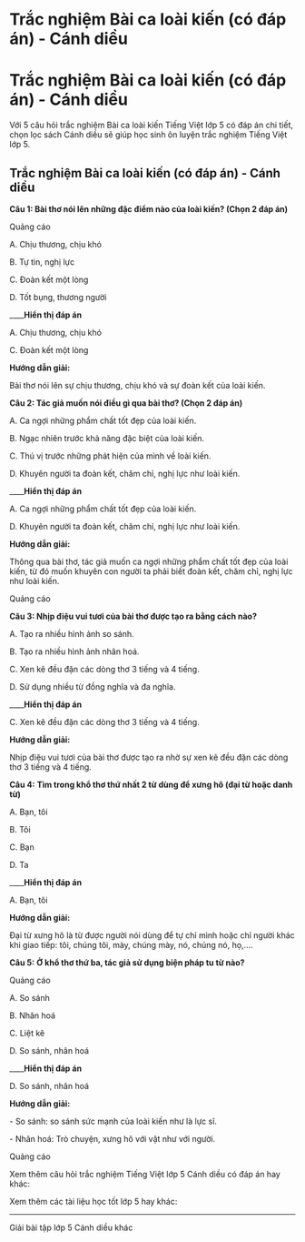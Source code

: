 # Trắc nghiệm Bài ca loài kiến (có đáp án) - Cánh diều

# Trắc nghiệm Bài ca loài kiến (có đáp án) - Cánh diều

Với 5 câu hỏi trắc nghiệm Bài ca loài kiến Tiếng Việt lớp 5 có đáp án chi tiết, chọn lọc sách Cánh diều sẽ giúp học sinh ôn luyện trắc nghiệm Tiếng Việt lớp 5.

## Trắc nghiệm Bài ca loài kiến (có đáp án) - Cánh diều

**Câu 1: Bài thơ nói lên những đặc điểm nào của loài kiến? (Chọn 2 đáp án)**

Quảng cáo

A. Chịu thương, chịu khó

B. Tự tin, nghị lực

C. Đoàn kết một lòng

D. Tốt bụng, thương người

____**Hiển thị đáp án**

A. Chịu thương, chịu khó

C. Đoàn kết một lòng

**Hướng dẫn giải:**

Bài thơ nói lên sự chịu thương, chịu khó và sự đoàn kết của loài kiến. 

**Câu 2: Tác giả muốn nói điều gì qua bài thơ? (Chọn 2 đáp án)**

A. Ca ngợi những phẩm chất tốt đẹp của loài kiến.

B. Ngạc nhiên trước khả năng đặc biệt của loài kiến.

C. Thú vị trước những phát hiện của mình về loài kiến.

D. Khuyên người ta đoàn kết, chăm chỉ, nghị lực như loài kiến.

____**Hiển thị đáp án**

A. Ca ngợi những phẩm chất tốt đẹp của loài kiến.

D. Khuyên người ta đoàn kết, chăm chỉ, nghị lực như loài kiến.

**Hướng dẫn giải:**

Thông qua bài thơ, tác giả muốn ca ngợi những phẩm chất tốt đẹp của loài kiến, từ đó muốn khuyên con người ta phải biết đoàn kết, chăm chỉ, nghị lực như loài kiến. 

Quảng cáo

**Câu 3: Nhịp điệu vui tươi của bài thơ được tạo ra bằng cách nào?**

A. Tạo ra nhiều hình ảnh so sánh.

B. Tạo ra nhiều hình ảnh nhân hoá.

C. Xen kẽ đều đặn các dòng thơ 3 tiếng và 4 tiếng.

D. Sử dụng nhiều từ đồng nghĩa và đa nghĩa.

____**Hiển thị đáp án**

C. Xen kẽ đều đặn các dòng thơ 3 tiếng và 4 tiếng.

**Hướng dẫn giải:**

Nhịp điệu vui tươi của bài thơ được tạo ra nhờ sự xen kẽ đều đặn các dòng thơ 3 tiếng và 4 tiếng.

**Câu 4:** **Tìm trong khổ thơ thứ nhất 2 từ dùng để xưng hô (đại từ hoặc danh từ)**

A. Bạn, tôi 

B. Tôi 

C. Bạn 

D. Ta 

____**Hiển thị đáp án**

A. Bạn, tôi 

**Hướng dẫn giải:**

Đại từ xưng hô là từ được người nói dùng để tự chỉ mình hoặc chỉ người khác khi giao tiếp: tôi, chúng tôi, mày, chúng mày, nó, chúng nó, họ,....

**Câu 5:** **Ở khổ thơ thứ ba, tác giả sử dụng biện pháp tu từ nào?**

Quảng cáo

A. So sánh 

B. Nhân hoá 

C. Liệt kê 

D. So sánh, nhân hoá 

____**Hiển thị đáp án**

D. So sánh, nhân hoá 

**Hướng dẫn giải:**

\- So sánh: so sánh sức mạnh của loài kiến như là lực sĩ. 

\- Nhân hoá: Trò chuyện, xưng hô với vật như với người. 

Quảng cáo

Xem thêm câu hỏi trắc nghiệm Tiếng Việt lớp 5 Cánh diều có đáp án hay khác:

Xem thêm các tài liệu học tốt lớp 5 hay khác:

* * *

Giải bài tập lớp 5 Cánh diều khác
